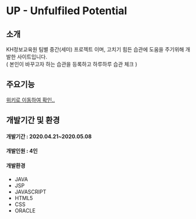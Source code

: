 # UP - Unfulfiled Potential<br>
## 소개<br>
KH정보교육원 팀별 중간(세미) 프로젝트 이며, 고치기 힘든 습관에 도움을 주기위해 개발한 사이트입니다.<br>
( 본인이 바꾸고자 하는 습관을 등록하고 하루하루 습관 체크  )
## 주요기능<br>
 [위키로 이동하여 확인..](https://github.com/wjdkdtn7233/SemiProject_UP/wiki)<br>
## 개발기간 및 환경<br>
#### 개발기간 : 2020.04.21~2020.05.08<br>
#### 개발인원 : 4인<br>
#### 개발환경<br>
  * JAVA<br>
  * JSP<br>
  * JAVASCRIPT<br>
  * HTML5<br>
  * CSS<br>
  * ORACLE<br>
  
